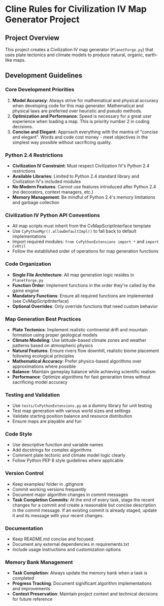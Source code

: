 # Cline Rules for Civilization IV Map Generator Project

## Project Overview

This project creates a Civilization IV map generator (`PlanetForge.py`) that uses plate tectonics and climate models to produce natural, organic, earth-like maps.

## Development Guidelines

### Core Development Priorities

1. **Model Accuracy**: Always strive for mathematical and physical accuracy when developing code for this map generator. Mathematical and physical laws are preferred over heuristic and pseudo methods.
2. **Optimization and Performance**: Speed is necessary for a great user experience when loading a map. This is priority number 2 in coding decisions.
3. **Concise and Elegant**: Approach everything with the mantra of "concise and elegant". Words and code cost money - meet objectives in the simplest way possible without sacrificing quality.

### Python 2.4 Restrictions

-   **Civilization IV Constraint**: Must respect Civilization IV's Python 2.4 restrictions
-   **Available Libraries**: Limited to Python 2.4 standard library and Civilization IV's included modules
-   **No Modern Features**: Cannot use features introduced after Python 2.4 (no decorators, context managers, etc.)
-   **Memory Management**: Be mindful of Python 2.4's memory limitations and garbage collection

### Civilization IV Python API Conventions

-   All map scripts must inherit from the CvMapScriptInterface template
-   Use `CyPythonMgr().allowDefaultImpl()` to fall back to default implementations
-   Import required modules: `from CvPythonExtensions import *` and `import CvUtil`
-   Follow the established order of operations for map generation functions

### Code Organization

-   **Single File Architecture**: All map generation logic resides in `PlanetForge.py`
-   **Function Order**: Implement functions in the order they're called by the game engine
-   **Mandatory Functions**: Ensure all required functions are implemented (see CvMapScriptInterface)
-   **Optional Overrides**: Only override functions that need custom behavior

### Map Generation Best Practices

-   **Plate Tectonics**: Implement realistic continental drift and mountain formation using proper geological models
-   **Climate Modeling**: Use latitude-based climate zones and weather patterns based on atmospheric physics
-   **Natural Features**: Ensure rivers flow downhill, realistic biome placement following ecological principles
-   **Mathematical Accuracy**: Prefer physics-based algorithms over approximations where possible
-   **Balance**: Maintain gameplay balance while achieving scientific realism
-   **Performance**: Optimize algorithms for fast generation times without sacrificing model accuracy

### Testing and Validation

-   Use `tests/CvPythonExtensions.py` as a dummy library for unit testing
-   Test map generation with various world sizes and settings
-   Validate starting position balance and resource distribution
-   Ensure maps are playable and fun

### Code Style

-   Use descriptive function and variable names
-   Add docstrings for complex algorithms
-   Comment plate tectonic and climate model logic clearly
-   Follow Python PEP 8 style guidelines where applicable

### Version Control

-   Keep examples/ folder in .gitignore
-   Commit working versions frequently
-   Document major algorithm changes in commit messages
-   **Task Completion Commits**: At the end of every task, stage the recent changes for a commit and create a reasonable but concise description in the commit message. If an existing commit is already staged, update it and its message with your recent changes.

### Documentation

-   Keep README.md concise and focused
-   Document any external dependencies in requirements.txt
-   Include usage instructions and customization options

### Memory Bank Management

-   **Task Completion**: Always update the memory bank when a task is completed
-   **Progress Tracking**: Document significant algorithm implementations and improvements
-   **Context Preservation**: Maintain project context and technical decisions for future reference
